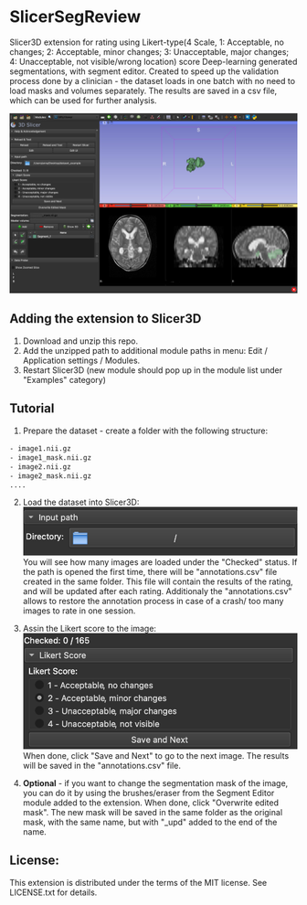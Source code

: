 # SlicerSegReview
Slicer3D extension for rating using Likert-type(4 Scale, 1: Acceptable, no changes; 2: Acceptable, minor changes; 3: Unacceptable, major changes; 4: Unacceptable, not visible/wrong location) score Deep-learning generated segmentations, with segment editor. Created to speed up the validation process done by a clinician - the dataset loads in one batch with no need to load masks and volumes separately. The results are saved in a csv file, which can be used for further analysis.


![Screenshot](pics/screenshot.jpg)
## Adding the extension to Slicer3D
1. Download and unzip this repo.
2. Add the unzipped path to additional module paths in menu: Edit / Application settings / Modules.
3. Restart Slicer3D (new module should pop up in the module list under "Examples" category)


## Tutorial
1. Prepare the dataset - create a folder with the following structure:
```
- image1.nii.gz
- image1_mask.nii.gz
- image2.nii.gz
- image2_mask.nii.gz
....
```

2. Load the dataset into Slicer3D: 
![Load the dataset](pics/load.png)
You will see how many images are loaded under the "Checked" status. If the path is opened the first time, there will be "annotations.csv" file created in the same folder. This file will contain the results of the rating, and will be updated after each rating. Additionaly the "annotations.csv" allows to restore the annotation process in case of a crash/ too many images to rate in one session.

3. Assin the Likert score to the image:
![Rating](pics/likert.png)
When done, click "Save and Next" to go to the next image. The results will be saved in the "annotations.csv" file. 

4. **Optional** - if you want to change the segmentation mask of the image, you can do it by using the brushes/eraser from the Segment Editor module added to the extension. When done, click "Overwrite edited mask". The new mask will be saved in the same folder as the original mask, with the same name, but with "_upd" added to the end of the name. 

## License: 
This extension is distributed under the terms of the MIT license. See LICENSE.txt for details.

